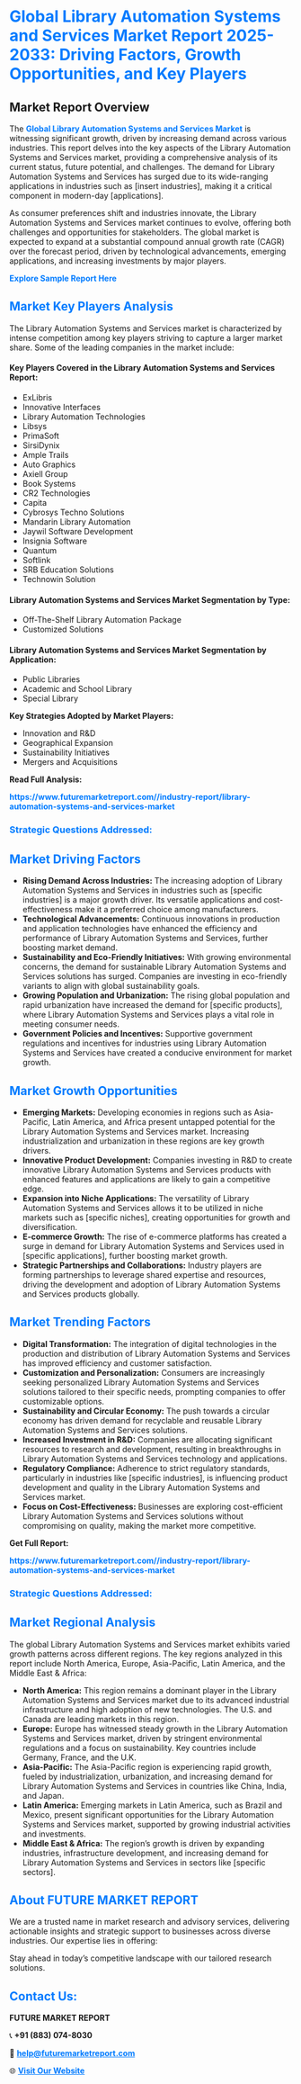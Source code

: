 <h1 style="color: #007BFF;">Global Library Automation Systems and Services Market Report 2025-2033: Driving Factors, Growth Opportunities, and Key Players</h1>

<section id="overview">
<h2>Market Report Overview</h2>
<p>The <a href="https://www.futuremarketreport.com//industry-report/library-automation-systems-and-services-market" style="color: #007BFF; text-decoration: none;"><strong>Global Library Automation Systems and Services Market</strong></a> is witnessing significant growth, driven by increasing demand across various industries. This report delves into the key aspects of the Library Automation Systems and Services market, providing a comprehensive analysis of its current status, future potential, and challenges. The demand for Library Automation Systems and Services has surged due to its wide-ranging applications in industries such as [insert industries], making it a critical component in modern-day [applications].</p>
<p>As consumer preferences shift and industries innovate, the Library Automation Systems and Services market continues to evolve, offering both challenges and opportunities for stakeholders. The global market is expected to expand at a substantial compound annual growth rate (CAGR) over the forecast period, driven by technological advancements, emerging applications, and increasing investments by major players.</p>
</section>

<section id="overview">
<p><a href="https://www.futuremarketreport.com//request-sample/reportId=47679" style="color: #007BFF; text-decoration: none;"><strong>Explore Sample Report Here</strong></a></p>
</section>

<section id="key-players">
<h2 style="color: #007BFF;">Market Key Players Analysis</h2>
<p>The Library Automation Systems and Services market is characterized by intense competition among key players striving to capture a larger market share. Some of the leading companies in the market include:</p>
<h4>Key Players Covered in the Library Automation Systems and Services Report:</h4>
<ul><li>ExLibris</li><li>Innovative Interfaces</li><li>Library Automation Technologies</li><li>Libsys</li><li>PrimaSoft</li><li>SirsiDynix</li><li>Ample Trails</li><li>Auto Graphics</li><li>Axiell Group</li><li>Book Systems</li><li>CR2 Technologies</li><li>Capita</li><li>Cybrosys Techno Solutions</li><li>Mandarin Library Automation</li><li>Jaywil Software Development</li><li>Insignia Software</li><li>Quantum</li><li>Softlink</li><li>SRB Education Solutions</li><li>Technowin Solution</li></ul>
<h4>Library Automation Systems and Services Market Segmentation by Type:</h4>
<ul><li>Off-The-Shelf Library Automation Package</li><li>Customized Solutions</li></ul>

<h4>Library Automation Systems and Services Market Segmentation by Application:</h4>
<ul><li>Public Libraries</li><li>Academic and School Library</li><li>Special Library</li></ul>
<p><strong>Key Strategies Adopted by Market Players:</strong></p>
<ul>
<li>Innovation and R&D</li>
<li>Geographical Expansion</li>
<li>Sustainability Initiatives</li>
<li>Mergers and Acquisitions</li>
</ul>
</section>

<section>
<p><strong>Read Full Analysis: </strong></p><a href="https://www.futuremarketreport.com//industry-report/library-automation-systems-and-services-market" style="color: #007BFF; text-decoration: none;"><strong>https://www.futuremarketreport.com//industry-report/library-automation-systems-and-services-market</strong></a>
<h3 style="color: #007BFF;">Strategic Questions Addressed:</h3>
</section>

<section id="driving-factors">
<h2 style="color: #007BFF;">Market Driving Factors</h2>
<ul>
<li><strong>Rising Demand Across Industries:</strong> The increasing adoption of Library Automation Systems and Services in industries such as [specific industries] is a major growth driver. Its versatile applications and cost-effectiveness make it a preferred choice among manufacturers.</li>
<li><strong>Technological Advancements:</strong> Continuous innovations in production and application technologies have enhanced the efficiency and performance of Library Automation Systems and Services, further boosting market demand.</li>
<li><strong>Sustainability and Eco-Friendly Initiatives:</strong> With growing environmental concerns, the demand for sustainable Library Automation Systems and Services solutions has surged. Companies are investing in eco-friendly variants to align with global sustainability goals.</li>
<li><strong>Growing Population and Urbanization:</strong> The rising global population and rapid urbanization have increased the demand for [specific products], where Library Automation Systems and Services plays a vital role in meeting consumer needs.</li>
<li><strong>Government Policies and Incentives:</strong> Supportive government regulations and incentives for industries using Library Automation Systems and Services have created a conducive environment for market growth.</li>
</ul>
</section>

<section id="growth-opportunities">
<h2 style="color: #007BFF;">Market Growth Opportunities</h2>
<ul>
<li><strong>Emerging Markets:</strong> Developing economies in regions such as Asia-Pacific, Latin America, and Africa present untapped potential for the Library Automation Systems and Services market. Increasing industrialization and urbanization in these regions are key growth drivers.</li>
<li><strong>Innovative Product Development:</strong> Companies investing in R&D to create innovative Library Automation Systems and Services products with enhanced features and applications are likely to gain a competitive edge.</li>
<li><strong>Expansion into Niche Applications:</strong> The versatility of Library Automation Systems and Services allows it to be utilized in niche markets such as [specific niches], creating opportunities for growth and diversification.</li>
<li><strong>E-commerce Growth:</strong> The rise of e-commerce platforms has created a surge in demand for Library Automation Systems and Services used in [specific applications], further boosting market growth.</li>
<li><strong>Strategic Partnerships and Collaborations:</strong> Industry players are forming partnerships to leverage shared expertise and resources, driving the development and adoption of Library Automation Systems and Services products globally.</li>
</ul>
</section>

<section id="trending-factors">
<h2 style="color: #007BFF;">Market Trending Factors</h2>
<ul>
<li><strong>Digital Transformation:</strong> The integration of digital technologies in the production and distribution of Library Automation Systems and Services has improved efficiency and customer satisfaction.</li>
<li><strong>Customization and Personalization:</strong> Consumers are increasingly seeking personalized Library Automation Systems and Services solutions tailored to their specific needs, prompting companies to offer customizable options.</li>
<li><strong>Sustainability and Circular Economy:</strong> The push towards a circular economy has driven demand for recyclable and reusable Library Automation Systems and Services solutions.</li>
<li><strong>Increased Investment in R&D:</strong> Companies are allocating significant resources to research and development, resulting in breakthroughs in Library Automation Systems and Services technology and applications.</li>
<li><strong>Regulatory Compliance:</strong> Adherence to strict regulatory standards, particularly in industries like [specific industries], is influencing product development and quality in the Library Automation Systems and Services market.</li>
<li><strong>Focus on Cost-Effectiveness:</strong> Businesses are exploring cost-efficient Library Automation Systems and Services solutions without compromising on quality, making the market more competitive.</li>
</ul>
</section>

<section>
<p><strong>Get Full Report: </strong></p><a href="https://www.futuremarketreport.com//industry-report/library-automation-systems-and-services-market" style="color: #007BFF; text-decoration: none;"><strong>https://www.futuremarketreport.com//industry-report/library-automation-systems-and-services-market</strong></a>
<h3 style="color: #007BFF;">Strategic Questions Addressed:</h3>
</section>


<section id="regional-analysis">
<h2 style="color: #007BFF;">Market Regional Analysis</h2>
<p>The global Library Automation Systems and Services market exhibits varied growth patterns across different regions. The key regions analyzed in this report include North America, Europe, Asia-Pacific, Latin America, and the Middle East & Africa:</p>
<ul>
<li><strong>North America:</strong> This region remains a dominant player in the Library Automation Systems and Services market due to its advanced industrial infrastructure and high adoption of new technologies. The U.S. and Canada are leading markets in this region.</li>
<li><strong>Europe:</strong> Europe has witnessed steady growth in the Library Automation Systems and Services market, driven by stringent environmental regulations and a focus on sustainability. Key countries include Germany, France, and the U.K.</li>
<li><strong>Asia-Pacific:</strong> The Asia-Pacific region is experiencing rapid growth, fueled by industrialization, urbanization, and increasing demand for Library Automation Systems and Services in countries like China, India, and Japan.</li>
<li><strong>Latin America:</strong> Emerging markets in Latin America, such as Brazil and Mexico, present significant opportunities for the Library Automation Systems and Services market, supported by growing industrial activities and investments.</li>
<li><strong>Middle East & Africa:</strong> The region’s growth is driven by expanding industries, infrastructure development, and increasing demand for Library Automation Systems and Services in sectors like [specific sectors].</li>
</ul>
</section>

<footer>
<h2 style="color: #007BFF;">About FUTURE MARKET REPORT</h2>
<p>We are a trusted name in market research and advisory services, delivering actionable insights and strategic support to businesses across diverse industries. Our expertise lies in offering:</p>

<p>Stay ahead in today’s competitive landscape with our tailored research solutions.</p>

<h2 style="color: #007BFF;">Contact Us:</h2>
<p><strong>FUTURE MARKET REPORT</strong></p>
<p>📞 <strong>+91 (883) 074-8030</strong></p>
<p>📧 <strong><a href="mailto:help@futuremarketreport.com" style="color: #007BFF;">help@futuremarketreport.com</a></strong></p>
<p>🌐 <strong><a href="https://www.futuremarketreport.com/" style="color: #007BFF;">Visit Our Website</a></strong></p>
</footer>